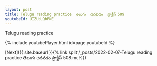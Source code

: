 ```yaml
---
layout: post
title: Telugu reading practice  తెలుగు  చదవడం  ప్రాక్టీస్ 509
youtubeId: UIZUtLQbPNE
---
```

 
 
Telugu reading practice
 
 
 
 
 


{% include youtubePlayer.html id=page.youtubeId %}
 
[Next]({{ site.baseurl }}{% link  split1/_posts/2022-02-07-Telugu reading practice  తెలుగు  చదవడం  ప్రాక్టీస్ 508.md%})
 
